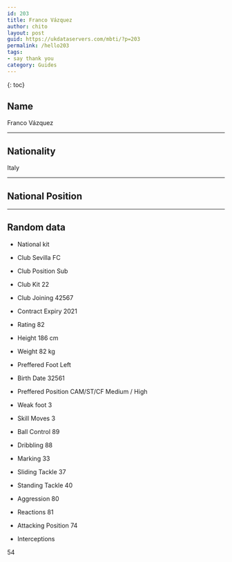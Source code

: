 ```yaml
---
id: 203
title: Franco Vázquez
author: chito
layout: post
guid: https://ukdataservers.com/mbti/?p=203
permalink: /hello203
tags:
- say thank you
category: Guides
---
```



{: toc}

## Name  
Franco Vázquez 

* * *

## Nationality  
Italy 

* * *

## National Position 

* * *

## Random data 

  * National kit 
  * Club 
Sevilla FC 

  * Club Position 
Sub 

  * Club Kit 
22 

  * Club Joining 
42567 

  * Contract Expiry 
2021 

  * Rating 
82 

  * Height 
186 cm 

  * Weight 
82 kg 

  * Preffered Foot 
Left 

  * Birth Date 
32561 

  * Preffered Position 
CAM/ST/CF Medium / High 

  * Weak foot 
3 

  * Skill Moves 
3 

  * Ball Control 
89 

  * Dribbling 
88 

  * Marking 
33 

  * Sliding Tackle 
37 

  * Standing Tackle 
40 

  * Aggression 
80 

  * Reactions 
81 

  * Attacking Position 
74 

  * Interceptions 

54
